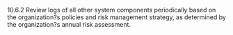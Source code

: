 10.6.2 Review logs of all other system components periodically based on the organization?s policies and risk management strategy, as determined by the organization?s annual risk assessment. 